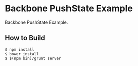 Backbone PushState Example
==============================================================================

Backbone PushState Example.


How to Build
------------------------------------------------------------------------------

    $ npm install
    $ bower install
    $ $(npm bin)/grunt server

